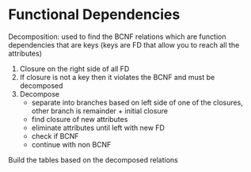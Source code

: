 # Functional Dependencies




Decomposition: used to find the BCNF relations which are function dependencies that are keys (keys are FD that allow you to reach all the attributes)

1. Closure on the right side of all FD
2. If closure is not a key then it violates the BCNF and must be decomposed
3. Decompose
    * separate into branches based on left side of one of the closures, other branch is remainder + initial closure
    * find closure of new attributes
    * eliminate attributes until left with new FD
    * check if BCNF
    * continue with non BCNF

Build the tables based on the decomposed relations